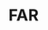 ---
# This topic lives at
# https://digital.gov/topics/far

# Topic Title
title: "FAR"

# description — keep it short and clear
summary: ""

# Weight
weight: 1

# For more information on managing topics,
# see https://github.com/GSA/digitalgov.gov/wiki/topics
---